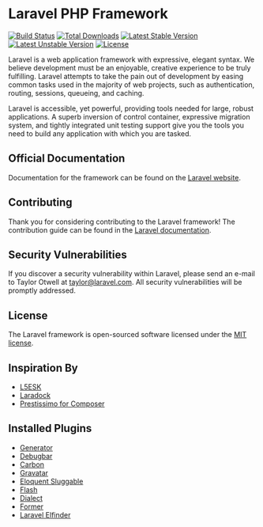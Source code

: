 # Laravel PHP Framework

[![Build Status](https://travis-ci.org/laravel/framework.svg)](https://travis-ci.org/laravel/framework)
[![Total Downloads](https://poser.pugx.org/laravel/framework/d/total.svg)](https://packagist.org/packages/laravel/framework)
[![Latest Stable Version](https://poser.pugx.org/laravel/framework/v/stable.svg)](https://packagist.org/packages/laravel/framework)
[![Latest Unstable Version](https://poser.pugx.org/laravel/framework/v/unstable.svg)](https://packagist.org/packages/laravel/framework)
[![License](https://poser.pugx.org/laravel/framework/license.svg)](https://packagist.org/packages/laravel/framework)

Laravel is a web application framework with expressive, elegant syntax. We believe development must be an enjoyable, creative experience to be truly fulfilling. Laravel attempts to take the pain out of development by easing common tasks used in the majority of web projects, such as authentication, routing, sessions, queueing, and caching.

Laravel is accessible, yet powerful, providing tools needed for large, robust applications. A superb inversion of control container, expressive migration system, and tightly integrated unit testing support give you the tools you need to build any application with which you are tasked.

## Official Documentation

Documentation for the framework can be found on the [Laravel website](http://laravel.com/docs).

## Contributing

Thank you for considering contributing to the Laravel framework! The contribution guide can be found in the [Laravel documentation](http://laravel.com/docs/contributions).

## Security Vulnerabilities

If you discover a security vulnerability within Laravel, please send an e-mail to Taylor Otwell at taylor@laravel.com. All security vulnerabilities will be promptly addressed.

## License

The Laravel framework is open-sourced software licensed under the [MIT license](http://opensource.org/licenses/MIT).

## Inspiration By

* [L5ESK](https://github.com/sroutier/laravel-5.1-enterprise-starter-kit)
* [Laradock](https://github.com/LaraDock/laradock)
* [Prestissimo for Composer](https://github.com/hirak/prestissimo)

## Installed Plugins

* [Generator](https://github.com/laracasts/Laravel-5-Generators-Extended)
* [Debugbar](https://github.com/barryvdh/laravel-debugbar)
* [Carbon](https://github.com/briannesbitt/Carbon)
* [Gravatar](https://github.com/creativeorange/gravatar)
* [Eloquent Sluggable](https://github.com/cviebrock/eloquent-sluggable)
* [Flash](https://github.com/laracasts/flash)
* [Dialect](https://github.com/darrylkuhn/dialect)
* [Former](https://github.com/formers/former)
* [Laravel Elfinder](https://github.com/barryvdh/laravel-elfinder)